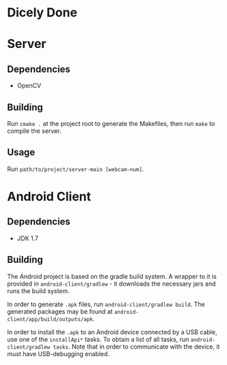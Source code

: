# Dicely Done


# Server

## Dependencies
  - OpenCV
  
  
## Building
Run `cmake .` at the project root to generate the Makefiles, then run `make`
to compile the server.

## Usage
Run `path/to/project/server-main [webcam-num]`.


# Android Client

## Dependencies
  - JDK 1.7

## Building
The Android project is based on the gradle build system. A wrapper to
it is provided in `android-client/gradlew` - it downloads the necessary
jars and runs the build system.

In order to generate `.apk` files, run `android-client/gradlew build`.
The generated packages may be found at `android-client/app/build/outputs/apk`.

In order to install the `.apk` to an Android device connected by a USB cable,
use one of the `installApi*` tasks. To obtain a list of all tasks, run
`android-client/gradlew tasks`. Note that in order to communicate with the
device, it must have USB-debugging enabled.

